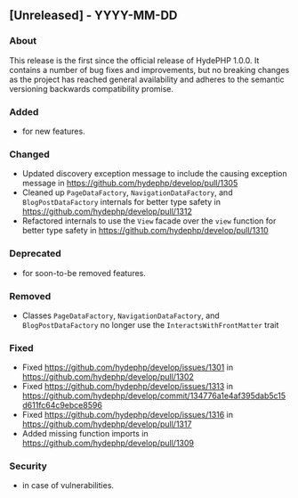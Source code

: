 ## [Unreleased] - YYYY-MM-DD

### About

This release is the first since the official release of HydePHP 1.0.0. It contains a number of bug fixes and improvements, but no breaking changes as the project has reached general availability and adheres to the semantic versioning backwards compatibility promise.

### Added
- for new features.

### Changed
- Updated discovery exception message to include the causing exception message in https://github.com/hydephp/develop/pull/1305
- Cleaned up `PageDataFactory`, `NavigationDataFactory`, and `BlogPostDataFactory` internals for better type safety in https://github.com/hydephp/develop/pull/1312
- Refactored internals to use the `View` facade over the `view` function for better type safety in https://github.com/hydephp/develop/pull/1310

### Deprecated
- for soon-to-be removed features.

### Removed
- Classes `PageDataFactory`, `NavigationDataFactory`, and `BlogPostDataFactory` no longer use the `InteractsWithFrontMatter` trait

### Fixed
- Fixed https://github.com/hydephp/develop/issues/1301 in https://github.com/hydephp/develop/pull/1302
- Fixed https://github.com/hydephp/develop/issues/1313 in https://github.com/hydephp/develop/commit/134776a1e4af395dab5c15d611fc64c9ebce8596
- Fixed https://github.com/hydephp/develop/issues/1316 in https://github.com/hydephp/develop/pull/1317
- Added missing function imports in https://github.com/hydephp/develop/pull/1309

### Security
- in case of vulnerabilities.
